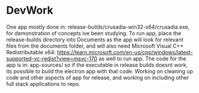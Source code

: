# DevWork 
One app mostly done in: release-builds/crusadia-win32-x64/crusadia.exe, for demonstration of concepts ive been studying.
To run app, place the release-builds directory into Documents as the app will look for relevant files from the documents folder, and will also need Microsoft Visual C++ Redistributable x64: https://learn.microsoft.com/en-us/cpp/windows/latest-supported-vc-redist?view=msvc-170 as well to run app. The code for the app is in: app-sources/ so if the executable in release builds doesnt work, its possible to build the electron app with that code.
Working on cleaning up code and other aspects of app for release, and working on including other full stack applications to repo.
